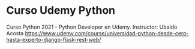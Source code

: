 # Curso Udemy Python
Curso Python 2021 - Python Developer en Udemy. Instructor: Ubaldo Acosta https://www.udemy.com/course/universidad-python-desde-cero-hasta-experto-django-flask-rest-web/
